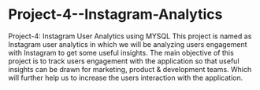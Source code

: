 # Project-4--Instagram-Analytics
Project-4: Instagram User Analytics using MYSQL
This project is named as Instagram user analytics in which we will be analyzing
users engagement with Instagram to get some useful insights.
The main objective of this project is to track users engagement with the
application so that useful insights can be drawn for marketing, product &
development teams. Which will further help us to increase the users interaction
with the application.

